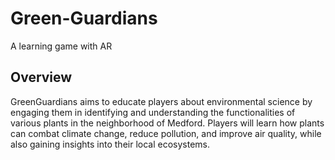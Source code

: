 # Green-Guardians
A learning game with AR

## Overview
GreenGuardians aims to educate players about environmental science by engaging them in identifying and understanding the functionalities of various plants in the neighborhood of Medford. Players will learn how plants can combat climate change, reduce pollution, and improve air quality, while also gaining insights into their local ecosystems.
